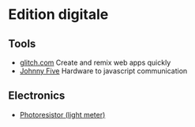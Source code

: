 Edition digitale
===

Tools
---
* [glitch.com](https://glitch.com) Create and remix web apps quickly
* [Johnny Five](http://johnny-five.io/) Hardware to javascript communication

Electronics
---
* [Photoresistor (light meter)](https://github.com/rwaldron/johnny-five/blob/master/docs/photoresistor.md)